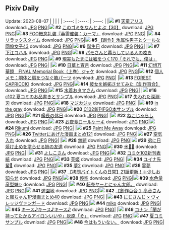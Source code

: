 ## Pixiv Daily
Update: 2023-08-07
|      |      |      |
| :----: | :----: | :----: |
|![](https://pixiv.microyu.workers.dev/c/240x480/img-master/img/2023/08/05/00/01/09/110531412_p0_master1200.jpg) **#1** [天童アリス](https://www.pixiv.net/artworks/110531412) download: [JPG](https://pixiv.microyu.workers.dev/img-original/img/2023/08/05/00/01/09/110531412_p0.jpg) [PNG](https://pixiv.microyu.workers.dev/img-original/img/2023/08/05/00/01/09/110531412_p0.png)|![](https://pixiv.microyu.workers.dev/c/240x480/img-master/img/2023/08/05/12/48/34/110544179_p0_master1200.jpg) **#2** [このゴミをなんとよぶ【30】](https://www.pixiv.net/artworks/110544179) download: [JPG](https://pixiv.microyu.workers.dev/img-original/img/2023/08/05/12/48/34/110544179_p0.jpg) [PNG](https://pixiv.microyu.workers.dev/img-original/img/2023/08/05/12/48/34/110544179_p0.png)|![](https://pixiv.microyu.workers.dev/c/240x480/img-master/img/2023/08/05/20/10/42/110554362_p0_master1200.jpg) **#3** [FGO概念礼装『英霊催装：カーマ』](https://www.pixiv.net/artworks/110554362) download: [JPG](https://pixiv.microyu.workers.dev/img-original/img/2023/08/05/20/10/42/110554362_p0.jpg) [PNG](https://pixiv.microyu.workers.dev/img-original/img/2023/08/05/20/10/42/110554362_p0.png)|
|![](https://pixiv.microyu.workers.dev/c/240x480/img-master/img/2023/08/06/00/35/42/110563595_p0_master1200.jpg) **#4** [リラックスタイム](https://www.pixiv.net/artworks/110563595) download: [JPG](https://pixiv.microyu.workers.dev/img-original/img/2023/08/06/00/35/42/110563595_p0.jpg) [PNG](https://pixiv.microyu.workers.dev/img-original/img/2023/08/06/00/35/42/110563595_p0.png)|![](https://pixiv.microyu.workers.dev/c/240x480/img-master/img/2023/08/06/00/06/45/110562515_p0_master1200.jpg) **#5** [【創作】氷属性男子とクールな同僚女子43](https://www.pixiv.net/artworks/110562515) download: [JPG](https://pixiv.microyu.workers.dev/img-original/img/2023/08/06/00/06/45/110562515_p0.jpg) [PNG](https://pixiv.microyu.workers.dev/img-original/img/2023/08/06/00/06/45/110562515_p0.png)|![](https://pixiv.microyu.workers.dev/c/240x480/img-master/img/2023/08/05/00/01/53/110531500_p0_master1200.jpg) **#6** [誕生日](https://www.pixiv.net/artworks/110531500) download: [JPG](https://pixiv.microyu.workers.dev/img-original/img/2023/08/05/00/01/53/110531500_p0.jpg) [PNG](https://pixiv.microyu.workers.dev/img-original/img/2023/08/05/00/01/53/110531500_p0.png)|
|![](https://pixiv.microyu.workers.dev/c/240x480/img-master/img/2023/08/06/00/01/36/110562144_p0_master1200.jpg) **#7** [下江コハル](https://www.pixiv.net/artworks/110562144) download: [JPG](https://pixiv.microyu.workers.dev/img-original/img/2023/08/06/00/01/36/110562144_p0.jpg) [PNG](https://pixiv.microyu.workers.dev/img-original/img/2023/08/06/00/01/36/110562144_p0.png)|![](https://pixiv.microyu.workers.dev/c/240x480/img-master/img/2023/08/06/15/49/18/110579653_p0_master1200.jpg) **#8** [パモさんと暮らしている人の呟き](https://www.pixiv.net/artworks/110579653) download: [JPG](https://pixiv.microyu.workers.dev/img-original/img/2023/08/06/15/49/18/110579653_p0.jpg) [PNG](https://pixiv.microyu.workers.dev/img-original/img/2023/08/06/15/49/18/110579653_p0.png)|![](https://pixiv.microyu.workers.dev/c/240x480/img-master/img/2023/08/06/18/00/08/110583271_p0_master1200.jpg) **#9** [現実もたまには嘘をつく170「それでも、僕は」](https://www.pixiv.net/artworks/110583271) download: [JPG](https://pixiv.microyu.workers.dev/img-original/img/2023/08/06/18/00/08/110583271_p0.jpg) [PNG](https://pixiv.microyu.workers.dev/img-original/img/2023/08/06/18/00/08/110583271_p0.png)|
|![](https://pixiv.microyu.workers.dev/c/240x480/img-master/img/2023/08/06/00/01/30/110562131_p0_master1200.jpg) **#10** [日華と宵月](https://www.pixiv.net/artworks/110562131) download: [JPG](https://pixiv.microyu.workers.dev/img-original/img/2023/08/06/00/01/30/110562131_p0.jpg) [PNG](https://pixiv.microyu.workers.dev/img-original/img/2023/08/06/00/01/30/110562131_p0.png)|![](https://pixiv.microyu.workers.dev/c/240x480/img-master/img/2023/08/05/19/00/08/110552277_p0_master1200.jpg) **#11** [幻想万華鏡　FINAL Memorial Book（上巻）ジャケ](https://www.pixiv.net/artworks/110552277) download: [JPG](https://pixiv.microyu.workers.dev/img-original/img/2023/08/05/19/00/08/110552277_p0.jpg) [PNG](https://pixiv.microyu.workers.dev/img-original/img/2023/08/05/19/00/08/110552277_p0.png)|![](https://pixiv.microyu.workers.dev/c/240x480/img-master/img/2023/08/05/06/30/02/110537969_p0_master1200.jpg) **#12** [個人メモ：胴体と肩をつなぐ腋パーツ](https://www.pixiv.net/artworks/110537969) download: [JPG](https://pixiv.microyu.workers.dev/img-original/img/2023/08/05/06/30/02/110537969_p0.jpg) [PNG](https://pixiv.microyu.workers.dev/img-original/img/2023/08/05/06/30/02/110537969_p0.png)|
|![](https://pixiv.microyu.workers.dev/c/240x480/img-master/img/2023/08/06/01/09/57/110564615_p0_master1200.jpg) **#13** [FOREST CAPRICCIO](https://www.pixiv.net/artworks/110564615) download: [JPG](https://pixiv.microyu.workers.dev/img-original/img/2023/08/06/01/09/57/110564615_p0.jpg) [PNG](https://pixiv.microyu.workers.dev/img-original/img/2023/08/06/01/09/57/110564615_p0.png)|![](https://pixiv.microyu.workers.dev/c/240x480/img-master/img/2023/08/05/22/01/52/110557902_p0_master1200.jpg) **#14** [彼女を嫉妬させてみた【創作百合】](https://www.pixiv.net/artworks/110557902) download: [JPG](https://pixiv.microyu.workers.dev/img-original/img/2023/08/05/22/01/52/110557902_p0.jpg) [PNG](https://pixiv.microyu.workers.dev/img-original/img/2023/08/05/22/01/52/110557902_p0.png)|![](https://pixiv.microyu.workers.dev/c/240x480/img-master/img/2023/08/06/00/17/43/110562938_p0_master1200.jpg) **#15** [水着おタマさん](https://www.pixiv.net/artworks/110562938) download: [JPG](https://pixiv.microyu.workers.dev/img-original/img/2023/08/06/00/17/43/110562938_p0.jpg) [PNG](https://pixiv.microyu.workers.dev/img-original/img/2023/08/06/00/17/43/110562938_p0.png)|
|![](https://pixiv.microyu.workers.dev/c/240x480/img-master/img/2023/08/05/19/01/57/110552384_p0_master1200.jpg) **#16** [c102 夏コミのお品書きとサンプル](https://www.pixiv.net/artworks/110552384) download: [JPG](https://pixiv.microyu.workers.dev/img-original/img/2023/08/05/19/01/57/110552384_p0.jpg) [PNG](https://pixiv.microyu.workers.dev/img-original/img/2023/08/05/19/01/57/110552384_p0.png)|![](https://pixiv.microyu.workers.dev/c/240x480/img-master/img/2023/08/06/00/00/50/110562032_p0_master1200.jpg) **#17** [失われた深淵·刃](https://www.pixiv.net/artworks/110562032) download: [JPG](https://pixiv.microyu.workers.dev/img-original/img/2023/08/06/00/00/50/110562032_p0.jpg) [PNG](https://pixiv.microyu.workers.dev/img-original/img/2023/08/06/00/00/50/110562032_p0.png)|![](https://pixiv.microyu.workers.dev/c/240x480/img-master/img/2023/08/06/00/01/08/110562085_p0_master1200.jpg) **#18** [マジカジャ](https://www.pixiv.net/artworks/110562085) download: [JPG](https://pixiv.microyu.workers.dev/img-original/img/2023/08/06/00/01/08/110562085_p0.jpg) [PNG](https://pixiv.microyu.workers.dev/img-original/img/2023/08/06/00/01/08/110562085_p0.png)|
|![](https://pixiv.microyu.workers.dev/c/240x480/img-master/img/2023/08/06/21/31/31/110590121_p0_master1200.jpg) **#19** [in the gray](https://www.pixiv.net/artworks/110590121) download: [JPG](https://pixiv.microyu.workers.dev/img-original/img/2023/08/06/21/31/31/110590121_p0.jpg) [PNG](https://pixiv.microyu.workers.dev/img-original/img/2023/08/06/21/31/31/110590121_p0.png)|![](https://pixiv.microyu.workers.dev/c/240x480/img-master/img/2023/08/06/17/02/08/110581702_p0_master1200.jpg) **#20** [C102新刊FGO本サンプル](https://www.pixiv.net/artworks/110581702) download: [JPG](https://pixiv.microyu.workers.dev/img-original/img/2023/08/06/17/02/08/110581702_p0.jpg) [PNG](https://pixiv.microyu.workers.dev/img-original/img/2023/08/06/17/02/08/110581702_p0.png)|![](https://pixiv.microyu.workers.dev/c/240x480/img-master/img/2023/08/06/00/14/05/110562796_p0_master1200.jpg) **#21** [艦長の休日](https://www.pixiv.net/artworks/110562796) download: [JPG](https://pixiv.microyu.workers.dev/img-original/img/2023/08/06/00/14/05/110562796_p0.jpg) [PNG](https://pixiv.microyu.workers.dev/img-original/img/2023/08/06/00/14/05/110562796_p0.png)|
|![](https://pixiv.microyu.workers.dev/c/240x480/img-master/img/2023/08/05/11/56/34/110542935_p0_master1200.jpg) **#22** [ねこじゃらし](https://www.pixiv.net/artworks/110542935) download: [JPG](https://pixiv.microyu.workers.dev/img-original/img/2023/08/05/11/56/34/110542935_p0.jpg) [PNG](https://pixiv.microyu.workers.dev/img-original/img/2023/08/05/11/56/34/110542935_p0.png)|![](https://pixiv.microyu.workers.dev/c/240x480/img-master/img/2023/08/05/23/25/37/110560745_p0_master1200.jpg) **#23** [お夜食ロールケーキ](https://www.pixiv.net/artworks/110560745) download: [JPG](https://pixiv.microyu.workers.dev/img-original/img/2023/08/05/23/25/37/110560745_p0.jpg) [PNG](https://pixiv.microyu.workers.dev/img-original/img/2023/08/05/23/25/37/110560745_p0.png)|![](https://pixiv.microyu.workers.dev/c/240x480/img-master/img/2023/08/06/05/00/46/110568086_p0_master1200.jpg) **#24** [Rikumi](https://www.pixiv.net/artworks/110568086) download: [JPG](https://pixiv.microyu.workers.dev/img-original/img/2023/08/06/05/00/46/110568086_p0.jpg) [PNG](https://pixiv.microyu.workers.dev/img-original/img/2023/08/06/05/00/46/110568086_p0.png)|
|![](https://pixiv.microyu.workers.dev/c/240x480/img-master/img/2023/08/06/02/44/17/110566530_p0_master1200.jpg) **#25** [Paint Me Away](https://www.pixiv.net/artworks/110566530) download: [JPG](https://pixiv.microyu.workers.dev/img-original/img/2023/08/06/02/44/17/110566530_p0.jpg) [PNG](https://pixiv.microyu.workers.dev/img-original/img/2023/08/06/02/44/17/110566530_p0.png)|![](https://pixiv.microyu.workers.dev/c/240x480/img-master/img/2023/08/05/14/28/45/110546137_p0_master1200.jpg) **#26** [Twitterにあげた漫画まとめ121](https://www.pixiv.net/artworks/110546137) download: [JPG](https://pixiv.microyu.workers.dev/img-original/img/2023/08/05/14/28/45/110546137_p0.jpg) [PNG](https://pixiv.microyu.workers.dev/img-original/img/2023/08/05/14/28/45/110546137_p0.png)|![](https://pixiv.microyu.workers.dev/c/240x480/img-master/img/2023/08/06/01/54/04/110565624_master1200.jpg) **#27** [空気入れ](https://www.pixiv.net/artworks/110565624) download: [JPG](https://pixiv.microyu.workers.dev/img-original/img/2023/08/06/01/54/04/110565624.jpg) [PNG](https://pixiv.microyu.workers.dev/img-original/img/2023/08/06/01/54/04/110565624.png)|
|![](https://pixiv.microyu.workers.dev/c/240x480/img-master/img/2023/08/06/00/00/45/110562020_p0_master1200.jpg) **#28** [無題](https://www.pixiv.net/artworks/110562020) download: [JPG](https://pixiv.microyu.workers.dev/img-original/img/2023/08/06/00/00/45/110562020_p0.jpg) [PNG](https://pixiv.microyu.workers.dev/img-original/img/2023/08/06/00/00/45/110562020_p0.png)|![](https://pixiv.microyu.workers.dev/c/240x480/img-master/img/2023/08/05/00/01/25/110531445_p0_master1200.jpg) **#29** [弟に日焼け止めを塗らせる姉の友達](https://www.pixiv.net/artworks/110531445) download: [JPG](https://pixiv.microyu.workers.dev/img-original/img/2023/08/05/00/01/25/110531445_p0.jpg) [PNG](https://pixiv.microyu.workers.dev/img-original/img/2023/08/05/00/01/25/110531445_p0.png)|![](https://pixiv.microyu.workers.dev/c/240x480/img-master/img/2023/08/06/00/00/47/110562024_p0_master1200.jpg) **#30** [☀️🐥🐠](https://www.pixiv.net/artworks/110562024) download: [JPG](https://pixiv.microyu.workers.dev/img-original/img/2023/08/06/00/00/47/110562024_p0.jpg) [PNG](https://pixiv.microyu.workers.dev/img-original/img/2023/08/06/00/00/47/110562024_p0.png)|
|![](https://pixiv.microyu.workers.dev/c/240x480/img-master/img/2023/08/06/01/04/36/110564469_p0_master1200.jpg) **#31** [よしこさん](https://www.pixiv.net/artworks/110564469) download: [JPG](https://pixiv.microyu.workers.dev/img-original/img/2023/08/06/01/04/36/110564469_p0.jpg) [PNG](https://pixiv.microyu.workers.dev/img-original/img/2023/08/06/01/04/36/110564469_p0.png)|![](https://pixiv.microyu.workers.dev/c/240x480/img-master/img/2023/08/05/02/58/14/110535627_p0_master1200.jpg) **#32** [コミケ102新刊表紙](https://www.pixiv.net/artworks/110535627) download: [JPG](https://pixiv.microyu.workers.dev/img-original/img/2023/08/05/02/58/14/110535627_p0.jpg) [PNG](https://pixiv.microyu.workers.dev/img-original/img/2023/08/05/02/58/14/110535627_p0.png)|![](https://pixiv.microyu.workers.dev/c/240x480/img-master/img/2023/08/05/18/23/55/110551399_p0_master1200.jpg) **#33** [芙姬](https://www.pixiv.net/artworks/110551399) download: [JPG](https://pixiv.microyu.workers.dev/img-original/img/2023/08/05/18/23/55/110551399_p0.jpg) [PNG](https://pixiv.microyu.workers.dev/img-original/img/2023/08/05/18/23/55/110551399_p0.png)|
|![](https://pixiv.microyu.workers.dev/c/240x480/img-master/img/2023/08/06/00/00/05/110561894_p0_master1200.jpg) **#34** [ユイナ先輩🌺](https://www.pixiv.net/artworks/110561894) download: [JPG](https://pixiv.microyu.workers.dev/img-original/img/2023/08/06/00/00/05/110561894_p0.jpg) [PNG](https://pixiv.microyu.workers.dev/img-original/img/2023/08/06/00/00/05/110561894_p0.png)|![](https://pixiv.microyu.workers.dev/c/240x480/img-master/img/2023/08/05/21/47/06/110557359_p0_master1200.jpg) **#35** [夢2](https://www.pixiv.net/artworks/110557359) download: [JPG](https://pixiv.microyu.workers.dev/img-original/img/2023/08/05/21/47/06/110557359_p0.jpg) [PNG](https://pixiv.microyu.workers.dev/img-original/img/2023/08/05/21/47/06/110557359_p0.png)|![](https://pixiv.microyu.workers.dev/c/240x480/img-master/img/2023/08/05/00/00/38/110531324_p0_master1200.jpg) **#36** [霊夢](https://www.pixiv.net/artworks/110531324) download: [JPG](https://pixiv.microyu.workers.dev/img-original/img/2023/08/05/00/00/38/110531324_p0.jpg) [PNG](https://pixiv.microyu.workers.dev/img-original/img/2023/08/05/00/00/38/110531324_p0.png)|
|![](https://pixiv.microyu.workers.dev/c/240x480/img-master/img/2023/08/06/12/00/28/110574317_p0_master1200.jpg) **#37** [【拷問バイトくんの日常】21話更新！＋少しお知らせ](https://www.pixiv.net/artworks/110574317) download: [JPG](https://pixiv.microyu.workers.dev/img-original/img/2023/08/06/12/00/28/110574317_p0.jpg) [PNG](https://pixiv.microyu.workers.dev/img-original/img/2023/08/06/12/00/28/110574317_p0.png)|![](https://pixiv.microyu.workers.dev/c/240x480/img-master/img/2023/08/05/18/28/16/110551497_p0_master1200.jpg) **#38** [停空](https://www.pixiv.net/artworks/110551497) download: [JPG](https://pixiv.microyu.workers.dev/img-original/img/2023/08/05/18/28/16/110551497_p0.jpg) [PNG](https://pixiv.microyu.workers.dev/img-original/img/2023/08/05/18/28/16/110551497_p0.png)|![](https://pixiv.microyu.workers.dev/c/240x480/img-master/img/2023/08/05/02/59/21/110535570_p0_master1200.jpg) **#39** [水色量産型妹✨](https://www.pixiv.net/artworks/110535570) download: [JPG](https://pixiv.microyu.workers.dev/img-original/img/2023/08/05/02/59/21/110535570_p0.jpg) [PNG](https://pixiv.microyu.workers.dev/img-original/img/2023/08/05/02/59/21/110535570_p0.png)|
|![](https://pixiv.microyu.workers.dev/c/240x480/img-master/img/2023/08/05/14/15/37/110545876_p0_master1200.jpg) **#40** [転売ヤーとにゃん太郎。](https://www.pixiv.net/artworks/110545876) download: [JPG](https://pixiv.microyu.workers.dev/img-original/img/2023/08/05/14/15/37/110545876_p0.jpg) [PNG](https://pixiv.microyu.workers.dev/img-original/img/2023/08/05/14/15/37/110545876_p0.png)|![](https://pixiv.microyu.workers.dev/c/240x480/img-master/img/2023/08/06/00/06/09/110562481_p0_master1200.jpg) **#41** [遊園地](https://www.pixiv.net/artworks/110562481) download: [JPG](https://pixiv.microyu.workers.dev/img-original/img/2023/08/06/00/06/09/110562481_p0.jpg) [PNG](https://pixiv.microyu.workers.dev/img-original/img/2023/08/06/00/06/09/110562481_p0.png)|![](https://pixiv.microyu.workers.dev/c/240x480/img-master/img/2023/08/05/10/12/41/110541023_p0_master1200.jpg) **#42** [【創作百合 】高音さんと嵐ちゃん1P漫画まとめ40](https://www.pixiv.net/artworks/110541023) download: [JPG](https://pixiv.microyu.workers.dev/img-original/img/2023/08/05/10/12/41/110541023_p0.jpg) [PNG](https://pixiv.microyu.workers.dev/img-original/img/2023/08/05/10/12/41/110541023_p0.png)|
|![](https://pixiv.microyu.workers.dev/c/240x480/img-master/img/2023/08/06/00/55/53/110564207_p0_master1200.jpg) **#43** [にじさんじ × ヴィレッジヴァンガード](https://www.pixiv.net/artworks/110564207) download: [JPG](https://pixiv.microyu.workers.dev/img-original/img/2023/08/06/00/55/53/110564207_p0.jpg) [PNG](https://pixiv.microyu.workers.dev/img-original/img/2023/08/06/00/55/53/110564207_p0.png)|![](https://pixiv.microyu.workers.dev/c/240x480/img-master/img/2023/08/05/20/24/08/110554715_p0_master1200.jpg) **#44** [miko](https://www.pixiv.net/artworks/110554715) download: [JPG](https://pixiv.microyu.workers.dev/img-original/img/2023/08/05/20/24/08/110554715_p0.jpg) [PNG](https://pixiv.microyu.workers.dev/img-original/img/2023/08/05/20/24/08/110554715_p0.png)|![](https://pixiv.microyu.workers.dev/c/240x480/img-master/img/2023/08/06/17/23/50/110582280_p0_master1200.jpg) **#45** [キース♪キース♪キース♪](https://www.pixiv.net/artworks/110582280) download: [JPG](https://pixiv.microyu.workers.dev/img-original/img/2023/08/06/17/23/50/110582280_p0.jpg) [PNG](https://pixiv.microyu.workers.dev/img-original/img/2023/08/06/17/23/50/110582280_p0.png)|
|![](https://pixiv.microyu.workers.dev/c/240x480/img-master/img/2023/08/05/16/12/11/110548257_p0_master1200.jpg) **#46** [コナン「蘭が持ってたからアイロンいいや」灰原「そ」](https://www.pixiv.net/artworks/110548257) download: [JPG](https://pixiv.microyu.workers.dev/img-original/img/2023/08/05/16/12/11/110548257_p0.jpg) [PNG](https://pixiv.microyu.workers.dev/img-original/img/2023/08/05/16/12/11/110548257_p0.png)|![](https://pixiv.microyu.workers.dev/c/240x480/img-master/img/2023/08/06/14/02/02/110577100_p0_master1200.jpg) **#47** [夏コミサンプル](https://www.pixiv.net/artworks/110577100) download: [JPG](https://pixiv.microyu.workers.dev/img-original/img/2023/08/06/14/02/02/110577100_p0.jpg) [PNG](https://pixiv.microyu.workers.dev/img-original/img/2023/08/06/14/02/02/110577100_p0.png)|![](https://pixiv.microyu.workers.dev/c/240x480/img-master/img/2023/08/05/19/08/48/110552564_p0_master1200.jpg) **#48** [今はもういない。](https://www.pixiv.net/artworks/110552564) download: [JPG](https://pixiv.microyu.workers.dev/img-original/img/2023/08/05/19/08/48/110552564_p0.jpg) [PNG](https://pixiv.microyu.workers.dev/img-original/img/2023/08/05/19/08/48/110552564_p0.png)|
